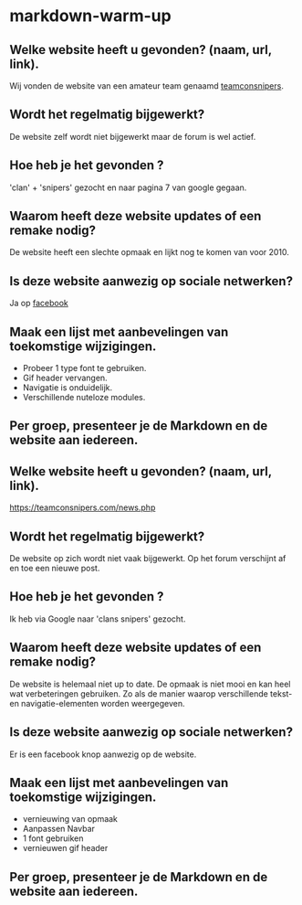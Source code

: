 # markdown-warm-up

## Welke website heeft u gevonden? (naam, url, link).
Wij vonden de website van een amateur team genaamd [teamconsnipers](https://teamconsnipers.com/news.php).  
## Wordt het regelmatig bijgewerkt?
De website zelf wordt niet bijgewerkt maar de forum is wel actief.  
## Hoe heb je het gevonden ?
'clan' + 'snipers' gezocht en naar pagina 7 van google gegaan.  
## Waarom heeft deze website updates of een remake nodig?
De website heeft een slechte opmaak en lijkt nog te komen van voor 2010.  
## Is deze website aanwezig op sociale netwerken?
Ja op [facebook](https://www.facebook.com/groups/274425042919820/)  
## Maak een lijst met aanbevelingen van toekomstige wijzigingen.  
 * Probeer 1 type font te gebruiken.
 * Gif header vervangen.
 * Navigatie is onduidelijk.
 * Verschillende nuteloze modules.  
## Per groep, presenteer je de Markdown en de website aan iedereen.  



## Welke website heeft u gevonden? (naam, url, link).
https://teamconsnipers.com/news.php  

## Wordt het regelmatig bijgewerkt?
De website op zich wordt niet vaak bijgewerkt. Op het forum verschijnt af en toe een nieuwe post.  

## Hoe heb je het gevonden ?
Ik heb via Google naar 'clans snipers' gezocht.  

## Waarom heeft deze website updates of een remake nodig?
De website is helemaal niet up to date. De opmaak is niet mooi en kan heel wat verbeteringen gebruiken. Zo als de manier waarop verschillende tekst- en navigatie-elementen worden weergegeven.  

## Is deze website aanwezig op sociale netwerken?
Er is een facebook knop aanwezig op de website.  

## Maak een lijst met aanbevelingen van toekomstige wijzigingen.
- vernieuwing van opmaak
- Aanpassen Navbar
- 1 font gebruiken
- vernieuwen gif header  

## Per groep, presenteer je de Markdown en de website aan iedereen.
